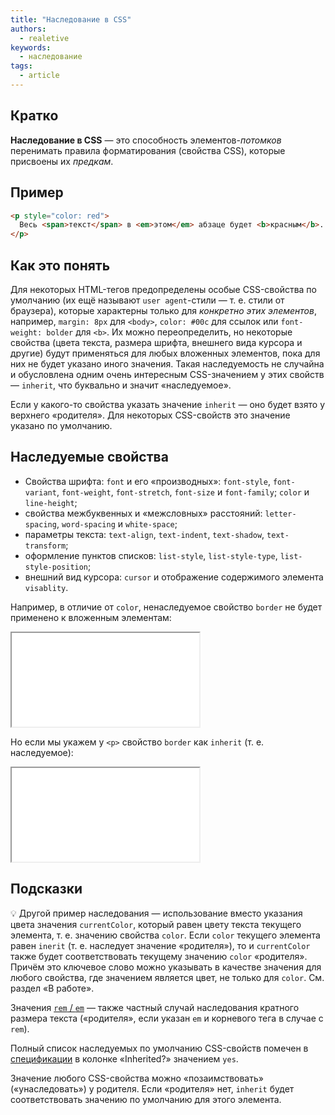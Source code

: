```yaml
---
title: "Наследование в CSS"
authors:
  - realetive
keywords:
  - наследование
tags:
  - article
---
```


## Кратко

**Наследование в CSS** — это способность элементов-_потомков_ перенимать правила форматирования (свойства CSS), которые присвоены их _предкам_.

## Пример

```html
<p style="color: red">
  Весь <span>текст</span> в <em>этом</em> абзаце будет <b>красным</b>.
</p>
```

## Как это понять

Для некоторых HTML-тегов предопределены особые CSS-свойства по умолчанию (их ещё называют `user agent`-стили — т. е. стили от браузера), которые характерны только для _конкретно этих элементов_, например, `margin: 8px` для `<body>`, `color: #00c` для ссылок или `font-weight: bolder` для `<b>`. Их можно переопределить, но некоторые свойства (цвета текста, размера шрифта, внешнего вида курсора и другие) будут применяться для любых вложенных элементов, пока для них не будет указано иного значения. Такая наследуемость не случайна и обусловлена одним очень интересным CSS-значением у этих свойств — `inherit`, что буквально и значит «наследуемое».

Если у какого-то свойства указать значение `inherit` — оно будет взято у верхнего «родителя». Для некоторых CSS-свойств это значение указано по умолчанию.

## Наследуемые свойства

- Свойства шрифта: `font` и его «производных»: `font-style`, `font-variant`, `font-weight`, `font-stretch`, `font-size` и `font-family`; `color` и `line-height`;
- свойства межбуквенных и «межсловных» расстояний: `letter-spacing`, `word-spacing` и `white-space`;
- параметры текста: `text-align`, `text-indent`, `text-shadow`, `text-transform`;
- оформление пунктов списков: `list-style`, `list-style-type`, `list-style-position`;
- внешний вид курсора: `cursor` и отображение содержимого элемента `visablity`.

Например, в отличие от `color`, ненаследуемое свойство `border` не будет применено к вложенным элементам:

<iframe title="Наследование цвета — Наследование в CSS — Дока" src="demos/color-inheritance.html"></iframe>

Но если мы укажем у `<p>` свойство `border` как `inherit` (т. е. наследуемое):

<iframe title="Наследование рамки — Наследование в CSS — Дока" src="demos/border-inheritance.html"></iframe>

## Подсказки

💡 Другой пример наследования — использование вместо указания цвета значения `currentColor`, который равен цвету текста текущего элемента, т. е. значению свойства `color`. Если `color` текущего элемента равен `inerit` (т. е. наследует значение «родителя»), то и `currentColor` также будет соответствовать текущему значению `color` «родителя». Причём это ключевое слово можно указывать в качестве значения для любого свойства, где значением является цвет, не только для `color`. См. раздел «В работе».

Значения [`rem` / `em`](/css/rem-em) — также частный случай наследования кратного размера текста («родителя», если указан `em` и корневого тега в случае с `rem`).

Полный список наследуемых по умолчанию CSS-свойств помечен в [спецификации](https://www.w3.org/TR/CSS22/propidx.html) в колонке «Inherited?» значением `yes`.

Значение любого CSS-свойства можно «позаимствовать» («унаследовать») у родителя. Если «родителя» нет, `inherit` будет соответствовать значению по умолчанию для этого элемента.
